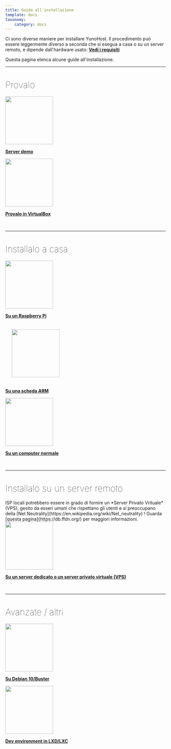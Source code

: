 ```yaml
---
title: Guida all'installazione
template: docs
taxonomy:
    category: docs
---
```


Ci sono diverse maniere per installare YunoHost. Il procedimento può essere leggermente diverso a seconda che si esegua a casa o su un server remoto, e dipende dall'hardware usato:
**[Vedi i requisiti](/hardware)**

Questa pagina elenca alcune guide all'installazione.

---

<h1 style="font-weight: 100">Provalo</h1>

<div class="row">

<div class="col col-md-3 text-center">
<a href="/try"><img height=150 src="/images/logo.png" style="vertical-align:bottom"><b><p>Server demo</p></b></a>
</div>

<div class="col col-md-3 text-center">
<a href="/install_on_virtualbox"><img src="/images/virtualbox.png" height=150 style="vertical-align:bottom"><b><p>Provalo in VirtualBox</p></b></a>
</div>

</div>




</div>

<br>

---

<h1 style="font-weight: 100">Installalo a casa</h1>

<div class="row">

<div class="col col-md-3 text-center">
<a href="/install_on_raspberry"><img src="/images/raspberrypi.jpg" height=150 style="vertical-align:bottom"><b><p>Su un Raspberry Pi</p></b></a>
</div>

<div class="col col-md-3 text-center">
<a href="/install_on_arm_board"><img src="/images/olinuxino.jpg" height=150 style="vertical-align:bottom; padding:20px"><b><p>Su una scheda ARM</p></b></a>
</div>

<div class="col col-md-3 text-center">
<a href="/install_iso"><img src="/images/computer.png" height=150 style="vertical-align:bottom"><b><p>Su un computer normale</p></b></a>
</div>

</div>

<br>


---

<h1 style="font-weight: 100">Installalo su un server remoto</h1>

<div class="alert alert-info" markdown="1">
<span class="glyphicon glyphicon-heart"></span> ISP locali potrebbero essere in grado di fornire un *Server Privato Vrituale* (VPS), gesito da esseri umani che rispettano gli utenti e si preoccupano della [Net Neutrality](https://en.wikipedia.org/wiki/Net_neutrality) ! Guarda [questa pagina](https://db.ffdn.org/) per maggiori informazioni.
</div>

<div class="row">

<div class="block-center text-center">
<a href="/install_on_vps"><img src="/images/vps.png" height=150 style="vertical-align:bottom; text-align:center"><b><p>Su un server dedicato o un server privato virtuale (VPS)</p></b></a>
</div>

</div>

<br>

---

<h1 style="font-weight: 100">Avanzate / altri</h1>

<div class="row">

<div class="col col-md-3 text-center">
<a href="/install_on_debian"><img height=150 src="/images/debian-logo.png" style="vertical-align:bottom">
<b><p>Su Debian 10/Buster</p></b></a>
</div>

<div class="col col-md-3 text-center">
<a href="/dev"><img src="/images/lxc.png" height=150 style="vertical-align:bottom"><b><p>Dev environment in LXD/LXC</p></b></a>
</div>

</div>

<br>
